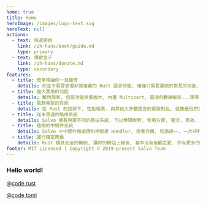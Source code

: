 ```yaml
---
home: true
title: Home
heroImage: /images/logo-text.svg
heroText: null
actions:
  - text: 快速開始
    link: /zh-hans/book/guide.md
    type: primary
  - text: 捐獻金子
    link: /zh-hans/donate.md
    type: secondary
features:
  - title: 簡單得讓你一見鐘情
    details: 你並不需要掌握非常復雜的 Rust 語言功能, 僅僅只需要裏面的常見的功能, 就可以寫出強大高效的服務器, 媲美 Go 類的 Web 服務器框架的開發速度.
  - title: 強大實用的功能
    details: 雖然簡單, 但是功能依舊強大, 內置 Multipart, 靈活的數據解析...等等, 能滿足大多數業務場景需求.
  - title: 風馳電掣的性能
    details: 在 Rust 的加持下, 性能報表. 與其他大多數語言的框架對比, 就像是他們拿著大炮, 你直接就出了核武器.
  - title: 從未見過的路由系統
    details: Salvo 擁有與眾不同的路由系統, 可以無限嵌套, 使用方便, 靈活, 高效. 你可以用各種姿勢隨心所欲地使用它, 它能帶給你前所未有的極致快感. 
  - title: 極簡的中間件系統
    details: Salvo 中中間件和處理句柄都是 Handler, 兩者合體, 和諧統一, 一片祥和. 官方提供豐富且靈活的中間件實現.
  - title: 運行穩定無憂
    details: Rust 極其安全的機制, 讓你的網站上線後, 基本沒有後顧之憂. 你有更多的時間和...在...啪啪啪享受性福時光, 而不是在電腦前焦頭爛額地啪啪啪地敲著鍵盤搶救你的服務器程序.
footer: MIT Licensed | Copyright © 2019-present Salvo Team
---
```


### Hello world!

<CodeGroup>
  <CodeGroupItem title="main.rs" active>
  
@[code rust](../codes/hello/src/main.rs)

  </CodeGroupItem>
  <CodeGroupItem title="Cargo.toml">
  
@[code toml](../codes/hello/Cargo.toml)

  </CodeGroupItem>
</CodeGroup>
